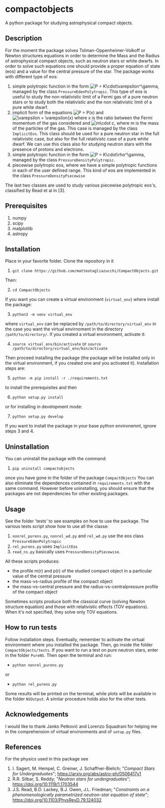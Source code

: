 # compactobjects

A python package for studying astrophysical compact objects.

## Description

For the moment the package solves Tolman-Oppenheimer-Volkoff or Newton structures equations in order to determine the Mass and the Radius of astrophysical compact objects, such as neutron stars or white dwarfs. In order to solve such equations one should provide a proper equation of state (eos) and a value for the central pressure of the star.
The package works with different type of eos:
1. simple polytropic function in the form <img src="https://latex.codecogs.com/svg.image?P&space;=&space;K\cdot\varepsilon^\gamma" title="P = K\cdot\varepsilon^\gamma" />, managed by the class `PressureEdenPolytropic`. This type of eos is useful to study the non relativistic limit of a Fermi gas of a pure neutron stars or to study both the relativistic and the non relativistic limit of a pure white dwarf.
2. implicit form of the equations <img src="https://latex.codecogs.com/svg.image?P&space;=&space;P(x)" title="P = P(x)" /> and <img src="https://latex.codecogs.com/svg.image?\varepsilon&space;=&space;\varepsilon(x)" title="\varepsilon = \varepsilon(x)" /> where x is the ratio between the Fermi momentum of the gas considered and <img src="https://latex.codecogs.com/svg.image?m\cdot&space;c" title="m\cdot c" />, where m is the mass of the particles of the gas. This case is managed by the class `ImplicitEos`. This class should be used for a pure neutron star in the full relativistic case, but also for the full relativistc case of a pure white dwarf. We can use this class also for studying neutron stars with the presence of protons and electrons.
3. simple polytropic function in the form <img src="https://latex.codecogs.com/svg.image?P&space;=&space;K\cdot\rho^\gamma" title="P = K\cdot\rho^\gamma" />, managed by the class `PressureDensityPolytropic`. 
4. piecewise polytropic eos, where we have a simple polytropic functions in each of the user defined range. This kind of eos are implemented in the class `PressureDensityPiecewise`

The last two classes are used to study various piecewise polytropic eos's, classified by Read et al in [3].

## Prerequisites

1. numpy
2. scipy
3. matplotlib
4. astropy

## Installation

Place in your favorite folder.
Clone the repository in it

1. `git clone https://github.com/matteotagliazucchi/CompactObjects.git`

Then:

2. `cd CompactObjects`

If you want you can create a virtual environment (`virtual_env`) where install the package:

3. `python3 -m venv virtual_env`

where `virtual_env` can be replaced by `/path/to/directory/virtual_env` in the case you want the virtual envirnoment in the directory `/path/to/directory/`.
If you created a virtual environment, activate it:

4. `source virtual_env/bin/activate` or `source /path/to/directory/virtual_env/bin/activate`

Then proceed installing the package (the package will be installed only in the virtual environment, if you created one and you activated it). 
Installation steps are:

5. `python -m pip install -r ./requirements.txt`

to install the prerequisites and then

6. `python setup.py install`

or for installing in development mode:

7. `python setup.py develop`

If you want to install the package in your base python environemnt, ignore steps 3 and 4.

## Uninstallation

You can uninstall the package with the command:

1. `pip uninstall compactobjects`

once you have gone in the folder of the package `CompactObjects`
You can also eliminate the dependences contained in `requirements.txt` with the same command. However before uninstalling, you should ensure that the packages are not dependencies for other existing packages.

## Usage

See the folder 'tests' to see examples on how to use the package. The various tests script show how to use all the classe:
1. `nonrel_purens.py`, `nonrel_wd.py` and `rel_wd.py` use the eos class `PressureEdenPolytropic`
2. `rel_purens.py` uses `ImplicitEos`
3. `read_ns.py` basically uses `PressureDensityPiecewise`.

All these scripts produces:
- the profile m(r) and p(r) of the studied compact object in a particular value of the central pressure
- the mass-vs-radius profile of the compact object
- the mass-vs-central pressure and the radius-vs-centralpressure profile of the compact object

Sometimes scripts produce both the classical curve (solving Newton structure equation) and those with relativistic effects (TOV equations). When it's not specified, they solve only TOV equations.


## How to run tests

Follow installation steps. Eventually, remember to activate the virtual environment where you installed the package. 
Then, go inside the folder `CompactObjects/tests`. If you want to run a test on pure neutron stars, enter in the folder `PureNS`. Then open the terminal and run:

- `python nonrel_purens.py`

or 

- `python rel_purens.py`

Some results will be printed on the terminal, while plots will be available in the folder `NSOutput`.
A similar procedure holds also for the other tests.

## Acknowledgements

I would like to thank Janko Petković and Lorenzo Squadrani for helping me in the comprehension of virtual environments and of `setup.py` files.

## References

For the physics used in this package see 
1. I. Sagert, M. Hempel, C. Greiner, J. Schaffner-Bielich; "*Compact Stars for Undergraduates*"; https://arxiv.org/abs/astro-ph/0506417v1
2. R.R. Silbar, S. Reddy; "*Neutron stars for undergraduates*"; https://doi.org/10.1119/1.1703544
3. J.S. Read, B.D. Lackey, B.J. Owen, J.L. Friedman; "*Constraints on a phenomenologically parametrized neutron-star equation of state*"; https://doi.org/10.1103/PhysRevD.79.124032

